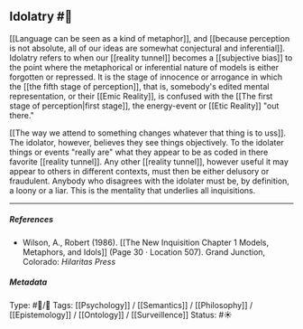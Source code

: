 ## Idolatry  #🧠 

[[Language can be seen as a kind of metaphor]], and [[because perception is not absolute, all of our ideas are somewhat conjectural and inferential]]. Idolatry refers to when our [[reality tunnel]] becomes a [[subjective bias]] to the point where the metaphorical or inferential nature of models is either forgotten or repressed. It is the stage of innocence or arrogance in which the [[the fifth stage of perception]], that is, somebody's edited mental representation, or their [[Emic Reality]], is confused with the [[The first stage of perception|first stage]], the energy-event or [[Etic Reality]] "out there."

[[The way we attend to something changes whatever that thing is to uss]]. The idolator, however, believes they see things objectively. To the idolater things or events "really are" what they appear to be as coded in there favorite [[reality tunnel]]. Any other [[reality tunnel]], however useful it may appear to others in different contexts, must then be either delusory or fraudulent. Anybody who disagrees with the idolater must be, by definition, a loony or a liar. This is the mentality that underlies all inquisitions. 

___

##### References

- Wilson, A., Robert (1986). [[The New Inquisition Chapter 1 Models, Metaphors, and Idols]] (Page 30 · Location 507). Grand Junction, Colorado: _Hilaritas Press_

##### Metadata

Type: #🔵/🔵 
Tags: [[Psychology]] / [[Semantics]] / [[Philosophy]] / [[Epistemology]] / [[Ontology]] / [[Surveillence]]
Status: #☀️ 